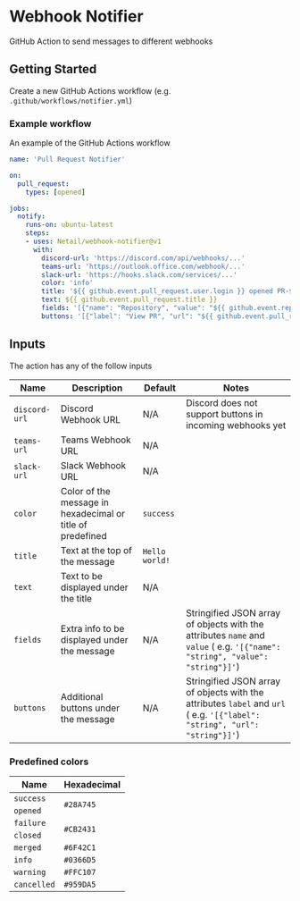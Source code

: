 # Webhook Notifier

GitHub Action to send messages to different webhooks

## Getting Started

Create a new GitHub Actions workflow (e.g. `.github/workflows/notifier.yml`)

### Example workflow

An example of the GitHub Actions workflow

```yml
name: 'Pull Request Notifier'

on:
  pull_request:
    types: [opened]

jobs:
  notify:
    runs-on: ubuntu-latest
    steps:
    - uses: Netail/webhook-notifier@v1
      with:
        discord-url: 'https://discord.com/api/webhooks/...'
        teams-url: 'https://outlook.office.com/webhook/...'
        slack-url: 'https://hooks.slack.com/services/...'
        color: 'info'
        title: '${{ github.event.pull_request.user.login }} opened PR-${{ github.event.number }} in ${{ github.event.repository.name }}'
        text: ${{ github.event.pull_request.title }}
        fields: '[{"name": "Repository", "value": "${{ github.event.repository.name }}"}, {"name": "Pull Request ID", "value": "${{ github.event.number }}"}]'
        buttons: '[{"label": "View PR", "url": "${{ github.event.pull_request.html_url }}"}]'
```

## Inputs

The action has any of the follow inputs

| Name | Description | Default | Notes |
| - | - | - | - |
| `discord-url` | Discord Webhook URL | N/A | Discord does not support buttons in incoming webhooks yet |
| `teams-url` | Teams Webhook URL | N/A |  |
| `slack-url` | Slack Webhook URL | N/A |  |
| `color` | Color of the message in hexadecimal or title of predefined | `success` |  |
| `title` | Text at the top of the message | `Hello world!` |  |
| `text` | Text to be displayed under the title | N/A |  |
| `fields` | Extra info to be displayed under the message | N/A | Stringified JSON array of objects with the attributes `name` and `value` ( e.g. `'[{"name": "string", "value": "string"}]'`) |
| `buttons` | Additional buttons under the message | N/A | Stringified JSON array of objects with the attributes `label` and `url` ( e.g. `'[{"label": "string", "url": "string"}]'`) |

### Predefined colors

<table>
    <thead>
        <tr>
            <th>Name</th>
            <th>Hexadecimal</th>
        </tr>
    </thead>
    <tbody>
        <tr>
            <td><code>success</code></td>
            <td rowspan=2><code>#28A745</code></td>
        </tr>
        <tr>
            <td><code>opened</code></td>
        </tr>
        <tr>
            <td><code>failure</code></td>
            <td rowspan=2><code>#CB2431</code></td>
        </tr>
        <tr>
            <td><code>closed</code></td>
        </tr>
        <tr>
            <td><code>merged</code></td>
            <td><code>#6F42C1</code></td>
        </tr>
        <tr>
            <td><code>info</code></td>
            <td><code>#0366D5</code></td>
        </tr>
        <tr>
            <td><code>warning</code></td>
            <td><code>#FFC107</code></td>
        </tr>
        <tr>
            <td><code>cancelled</code></td>
            <td><code>#959DA5</code></td>
        </tr>
    </tbody>
</table>

